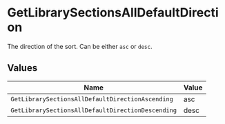 # GetLibrarySectionsAllDefaultDirection

The direction of the sort. Can be either `asc` or `desc`.



## Values

| Name                                              | Value                                             |
| ------------------------------------------------- | ------------------------------------------------- |
| `GetLibrarySectionsAllDefaultDirectionAscending`  | asc                                               |
| `GetLibrarySectionsAllDefaultDirectionDescending` | desc                                              |
